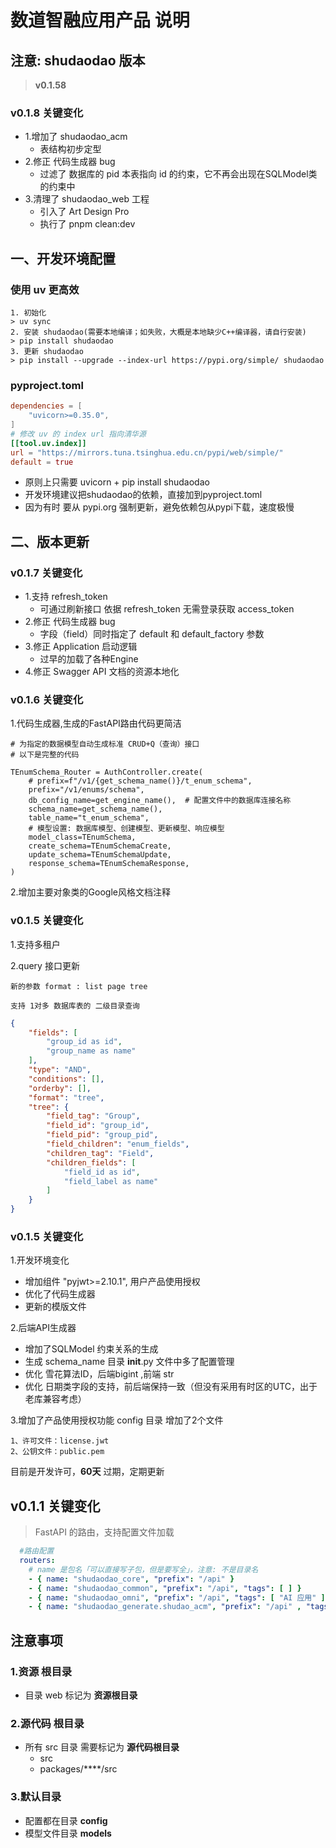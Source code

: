 
# 数道智融应用产品 说明

## 注意: shudaodao 版本
> **v0.1.58**

### v0.1.8 关键变化
- 1.增加了 shudaodao_acm
  - 表结构初步定型
- 2.修正 代码生成器 bug 
  - 过滤了 数据库的 pid 本表指向 id 的约束，它不再会出现在SQLModel类的约束中
- 3.清理了 shudaodao_web 工程
  - 引入了 Art Design Pro
  - 执行了 pnpm clean:dev

## 一、开发环境配置

### 使用 uv 更高效 
```text
1. 初始化 
> uv sync
2. 安装 shudaodao(需要本地编译；如失败，大概是本地缺少C++编译器，请自行安装) 
> pip install shudaodao
3. 更新 shudaodao
> pip install --upgrade --index-url https://pypi.org/simple/ shudaodao
```

### pyproject.toml
```toml
dependencies = [
    "uvicorn>=0.35.0",
]
# 修改 uv 的 index url 指向清华源
[[tool.uv.index]]
url = "https://mirrors.tuna.tsinghua.edu.cn/pypi/web/simple/"
default = true
```
- 原则上只需要 uvicorn + pip install shudaodao
- 开发环境建议把shudaodao的依赖，直接加到pyproject.toml
- 因为有时 要从 pypi.org 强制更新，避免依赖包从pypi下载，速度极慢


## 二、版本更新

### v0.1.7 关键变化
- 1.支持 refresh_token
  - 可通过刷新接口 依据 refresh_token 无需登录获取 access_token
- 2.修正 代码生成器 bug 
    - 字段（field）同时指定了 default 和 default_factory 参数
- 3.修正 Application 启动逻辑
    - 过早的加载了各种Engine
- 4.修正 Swagger API 文档的资源本地化

### v0.1.6 关键变化

1.代码生成器,生成的FastAPI路由代码更简洁
```text
# 为指定的数据模型自动生成标准 CRUD+Q（查询）接口
# 以下是完整的代码

TEnumSchema_Router = AuthController.create(
    # prefix=f"/v1/{get_schema_name()}/t_enum_schema",
    prefix="/v1/enums/schema",
    db_config_name=get_engine_name(),  # 配置文件中的数据库连接名称
    schema_name=get_schema_name(),
    table_name="t_enum_schema",
    # 模型设置: 数据库模型、创建模型、更新模型、响应模型
    model_class=TEnumSchema,
    create_schema=TEnumSchemaCreate,
    update_schema=TEnumSchemaUpdate,
    response_schema=TEnumSchemaResponse,
)
```
2.增加主要对象类的Google风格文档注释

### v0.1.5 关键变化

1.支持多租户

2.query 接口更新 

    新的参数 format : list page tree

    支持 1对多 数据库表的 二级目录查询

```json
{
    "fields": [
        "group_id as id",
        "group_name as name"
    ],
    "type": "AND",
    "conditions": [],
    "orderby": [],
    "format": "tree",
    "tree": {
        "field_tag": "Group",
        "field_id": "group_id",
        "field_pid": "group_pid",
        "field_children": "enum_fields",
        "children_tag": "Field",
        "children_fields": [
            "field_id as id",
            "field_label as name"
        ]
    }
}
```

### v0.1.5 关键变化

1.开发环境变化
- 增加组件 "pyjwt>=2.10.1", 用户产品使用授权
- 优化了代码生成器
- 更新的模版文件

2.后端API生成器
- 增加了SQLModel 约束关系的生成
- 生成 schema_name 目录 __init__.py 文件中多了配置管理
- 优化 雪花算法ID，后端bigint ,前端 str
- 优化 日期类字段的支持，前后端保持一致（但没有采用有时区的UTC，出于老库兼容考虑）
  
3.增加了产品使用授权功能
  config 目录 增加了2个文件

    1、许可文件：license.jwt
    2、公钥文件：public.pem

  目前是开发许可，**60天** 过期，定期更新

## v0.1.1 关键变化
  > FastAPI 的路由，支持配置文件加载 
```yaml
  #路由配置
  routers:
    # name 是包名「可以直接写子包，但是要写全」，注意: 不是目录名
    - { name: "shudaodao_core", "prefix": "/api" }
    - { name: "shudaodao_common", "prefix": "/api", "tags": [ ] }
    - { name: "shudaodao_omni", "prefix": "/api", "tags": [ "AI 应用" ] }
    - { name: "shudaodao_generate.shudao_acm", "prefix": "/api" , "tags": [ "访问控制系统" ] }

```

## 注意事项

### 1.资源 根目录
- 目录 web 标记为  **资源根目录**

### 2.源代码 根目录
- 所有 src 目录 需要标记为 **源代码根目录**
  - src
  - packages/****/src

### 3.默认目录
- 配置都在目录 **config** 
- 模型文件目录 **models**

